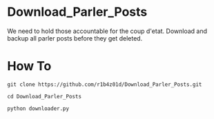 # Download_Parler_Posts

We need to hold those accountable for the coup d'etat.
Download and backup all parler posts before they get deleted.

# How To

```git clone https://github.com/r1b4z01d/Download_Parler_Posts.git```

```cd Download_Parler_Posts```

```python downloader.py```

